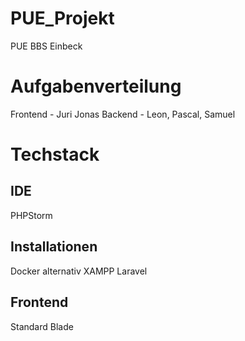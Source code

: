 # PUE_Projekt
PUE BBS Einbeck
# Aufgabenverteilung
Frontend - Juri Jonas
Backend - Leon, Pascal, Samuel

# Techstack
## IDE
  PHPStorm
## Installationen
Docker alternativ XAMPP
Laravel 
## Frontend
Standard Blade
